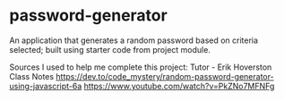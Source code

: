 # password-generator
An application that generates a random password based on criteria selected; built using starter code from project module.

Sources I used to help me complete this project:
Tutor - Erik Hoverston
Class Notes
https://dev.to/code_mystery/random-password-generator-using-javascript-6a
https://www.youtube.com/watch?v=PkZNo7MFNFg
